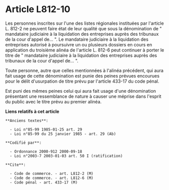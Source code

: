# Article L812-10

Les personnes inscrites sur l'une des listes régionales instituées par l'article L. 812-2 ne peuvent faire état de leur
qualité que sous la dénomination de " mandataire judiciaire à la liquidation des entreprises auprès des tribunaux de la cour
d'appel de... ". Le mandataire judiciaire à la liquidation des entreprises autorisé à poursuivre un ou plusieurs dossiers en
cours en application du troisième alinéa de l'article L. 812-6 peut continuer à porter le titre de " mandataire judiciaire à
la liquidation des entreprises auprès des tribunaux de la cour d'appel de... ".

Toute personne, autre que celles mentionnées à l'alinéa précédent, qui aura fait usage de cette dénomination est punie des
peines prévues encourues pour le délit d'usurpation de titre prévu par l'article 433-17 du code pénal.

Est puni des mêmes peines celui qui aura fait usage d'une dénomination présentant une ressemblance de nature à causer une
méprise dans l'esprit du public avec le titre prévu au premier alinéa.

**Liens relatifs à cet article**

	**Anciens textes**:

	  - Loi n°85-99 1985-01-25 art. 29
	  - Loi n°85-99 du 25 janvier 1985 - art. 29 (Ab)

	**Codifié par**:

	  - Ordonnance 2000-912 2000-09-18
	  - Loi n°2003-7 2003-01-03 art. 50 I (ratification)

	**Cite**:

	  - Code de commerce. - art. L812-2 (M)
	  - Code de commerce. - art. L812-6 (M)
	  - Code pénal - art. 433-17 (M)

